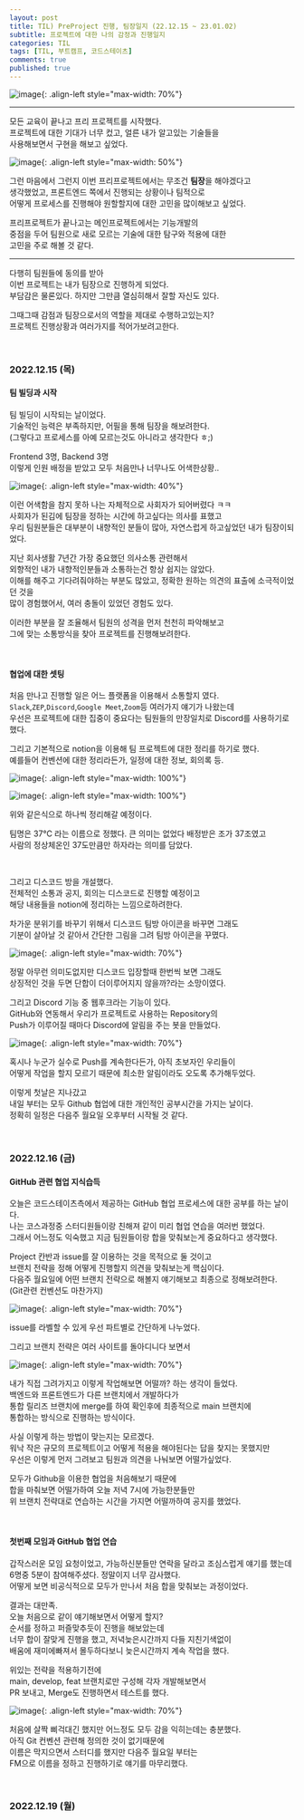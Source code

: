 ```yaml
---
layout: post
title: TIL) PreProject 진행, 팀장일지 (22.12.15 ~ 23.01.02)
subtitle: 프로젝트에 대한 나의 감정과 진행일지
categories: TIL
tags: [TIL, 부트캠프, 코드스테이츠]
comments: true
published: true
---
```


![image](){: .align-left style="max-width: 70%"}


---  

모든 교육이 끝나고 프리 프로젝트를 시작했다.  
프로젝트에 대한 기대가 너무 컸고, 얼른 내가 알고있는 기술들을  
사용해보면서 구현을 해보고 싶었다.  

![image](https://lh3.googleusercontent.com/u/0/drive-viewer/AFDK6gM7IwaAHpSs2lWQYI6BcrMZcXkn_DBo79TmhoStn5-uQdph_KvSSgobXbkXQnqLaqKHyV1uR_VTXtXj6doGp_jWLEEmGQ=w1920-h921){: .align-left style="max-width: 50%"}

그런 마음에서 그런지 이번 프리프로젝트에서는 무조건 **팀장**을 해야겠다고   
생각했었고, 프론트엔드 쪽에서 진행되는 상황이나 팀적으로   
어떻게 프로세스를 진행해야 원할할지에 대한 고민을 많이해보고 싶었다.  

프리프로젝트가 끝나고는 메인프로젝트에서는 기능개발의  
중점을 두어 팀원으로 새로 모르는 기술에 대한 탐구와 적용에 대한  
고민을 주로 해볼 것 같다.  

---  

다행히 팀원들에 동의를 받아  
이번 프로젝트는 내가 팀장으로 진행하게 되었다.  
부담감은 물론있다. 하지만 그만큼 열심히해서 잘할 자신도 있다.  

그때그때 감점과 팀장으로서의 역할을 제대로 수행하고있는지?  
프로젝트 진행상황과 여러가지를 적어가보려고한다.


<br/>  


### 2022.12.15 (목)

#### 팀 빌딩과 시작 

팀 빌딩이 시작되는 날이었다.  
기술적인 능력은 부족하지만, 어필을 통해 팀장을 해보려한다.  
(그렇다고 프로세스를 아예 모르는것도 아니라고 생각한다 ㅎ;)  

Frontend 3명, Backend 3명  
이렇게 인원 배정을 받았고 모두 처음만나 너무나도 어색한상황..  

![image](https://lh3.googleusercontent.com/u/0/drive-viewer/AFDK6gOQudLSy7P_TZzLCcIJmbtfqdFJ6woTP9ODYtA-5bifd3cOr8WgKWJkC94ezFJNbP1UdVMDUYwZuex5wBbRhPNdntVgug=w1920-h864){: .align-left style="max-width: 40%"}

이런 어색함을 참지 못하 나는 자체적으로 사회자가 되어버렸다 ㅋㅋ  
사회자가 된김에 팀장을 정하는 시간에 하고싶다는 의사를 표했고  
우리 팀원분들은 대부분이 내향적인 분들이 많아, 자연스럽게 하고싶었던 내가 팀장이되었다.   

지난 회사생활 7년간 가장 중요했던 의사소통 관련해서  
외향적인 내가 내향적인분들과 소통하는건 항상 쉽지는 않았다.  
이해를 해주고 기다려줘야하는 부분도 많았고, 정확한 원하는 의견의 표출에 소극적이었던 것을   
많이 경험했어서, 여러 충돌이 있었던 경험도 있다.  

이러한 부분을 잘 조율해서 팀원의 성격을 먼저 천천히 파악해보고  
그에 맞는 소통방식을 찾아 프로젝트를 진행해보려한다.    


<br/>  

#### 협업에 대한 셋팅

처음 만나고 진행할 일은 어느 플랫폼을 이용해서 소통할지 였다.  
`Slack`,`ZEP`,`Discord`,`Google Meet`,`Zoom`등 여러가지 얘기가 나왔는데  
우선은 프로젝트에 대한 집중이 중요다는 팀원들의 만장일치로 Discord를 사용하기로 했다.   

그리고 기본적으로 notion을 이용해 팀 프로젝트에 대한 정리를 하기로 했다.  
예를들어 컨벤션에 대한 정리라든가, 일정에 대한 정보, 회의록 등.  

![image](https://lh3.googleusercontent.com/u/0/drive-viewer/AFDK6gMPekYO6zZLz9f4INnHGhUgXXdwGoNnAb-1nfr1EM0mZ60FBvs1g9weSpzPjXBvPpMC-eGt4vHBVxOZ1Sfz3wayxhQI=w1920-h864){: .align-left style="max-width: 100%"}

![image](https://lh3.googleusercontent.com/u/0/drive-viewer/AFDK6gPBqfazQbtLum7WVBESroZ2q5rm7QI6Racu11IOWAE_R5gWYKhl5AR2JLibpvfPJhxsqjGCUwxd-mOOz8uk63OlYdE3TA=w1920-h864){: .align-left style="max-width: 100%"}

위와 같은식으로 하나씩 정리해갈 예정이다.  

팀명은 37℃ 라는 이름으로 정했다. 
큰 의미는 없었다 배정받은 조가 37조였고  
사람의 정상체온인 37도만큼만 하자라는 의미를 담았다.

<br/>

그리고 디스코드 방을 개설했다.  
전체적인 소통과 공지, 회의는 디스코드로 진행할 예정이고  
해당 내용들을 notion에 정리하는 느낌으로하려한다.  

차가운 분위기를 바꾸기 위해서 디스코드 팀방 아이콘을 바꾸면 그래도  
기분이 살아날 것 같아서 간단한 그림을 그려 팀방 아이콘을 꾸몄다.

![image](https://lh3.googleusercontent.com/u/0/drive-viewer/AFDK6gPGDw8Eo9qmjsoawvmOXI5p3vfhSDZkTAq_76poy7sygTwXAfzk-0oquEnfJcO32XLjhZEpgG7epGZIHUSJM1vgc0rgGw=w1920-h864){: .align-left style="max-width: 70%"}

정말 아무런 의미도없지만 디스코드 입장할때 한번씩 보면 그래도  
상징적인 것을 두면 단합이 더이루어지지 않을까?라는 소망이였다.  

그리고 Discord 기능 중 웹후크라는 기능이 있다.   
GitHub와 연동해서 우리가 프로젝트로 사용하는 Repository의  
Push가 이루어질 때마다 Discord에 알림을 주는 봇을 만들었다.  

![image](https://lh3.googleusercontent.com/u/0/drive-viewer/AFDK6gOJcqlxn5j6wdoGyu8V-IiJHZNtJ3wfGm82UpaXns7Jr6KRZM_hws75-M-RfLeGfGzmZTG-OXadGhSEBxrI3dy_yYIqxA=w1920-h921){: .align-left style="max-width: 70%"}  

혹시나 누군가 실수로 Push를 계속한다든가, 아직 초보자인 우리들이  
어떻게 작업을 할지 모르기 때문에 최소한 알림이라도 오도록 추가해두었다.  

이렇게 첫날은 지나갔고  
내일 부터는 모두 Github 협업에 대한 개인적인 공부시간을 가지는 날이다.  
정확히 일정은 다음주 월요일 오후부터 시작될 것 같다.




<br/>

### 2022.12.16 (금)  

#### GitHub 관련 협업 지식습득

오늘은 코드스테이츠측에서 제공하는 GitHub 협업 프로세스에 대한 공부를 하는 날이다.  
나는 코스과정중 스터디원들이랑 친해져 같이 미리 협업 연습을 여러번 했었다.   
그래서 어느정도 익숙했고 지금 팀원들이랑 합을 맞춰보는게 중요하다고 생각했다.  

Project 칸반과 issue를 잘 이용하는 것을 목적으로 둘 것이고  
브랜치 전략을 정해 어떻게 진행할지 의견을 맞춰보는게 핵심이다.  
다음주 월요일에 어떤 브랜치 전략으로 해볼지 얘기해보고 최종으로 정해보려한다.  
(Git관련 컨벤션도 마찬가지)

![image](https://lh3.googleusercontent.com/u/0/drive-viewer/AFDK6gM-1VdH_kFqctfjRS6-B8tYK4FNPMHYUnZIp6UgjW1eOU0rNyuPYH1DCxJNVBtAbZyobQGsmzJtE9fEEc9uo7oBshdphw=w1920-h864){: .align-left style="max-width: 70%"}

issue를 라벨할 수 있게 우선 파트별로 간단하게 나누었다.

그리고 브랜치 전략은 여러 사이트를 돌아디니다 보면서

![image](https://lh3.googleusercontent.com/u/0/drive-viewer/AFDK6gPRcd6ABuDdMcynR6HuiG9x19VUEIEgZ22ux_TWOCwIbb_0bOlWJc1Ka7Ut_ljdzInElTXQf-IT1A-UnqGNjx5CTdse=w1920-h864){: .align-left style="max-width: 70%"}

내가 직접 그려가지고 이렇게 작업해보면 어떨까? 하는 생각이 들었다.  
백엔드와 프론트엔드가 다른 브랜치에서 개발하다가   
통합 릴리즈 브랜치에 merge를 하여 확인후에 최종적으로 main 브랜치에  
통합하는 방식으로 진행하는 방식이다.  

사실 이렇게 하는 방법이 맞는지는 모르겠다.  
워낙 작은 규모의 프로젝트이고 어떻게 적용을 해야된다는 답을 찾지는 못했지만  
우선은 이렇게 먼저 그려보고 팀원과 의견을 나눠보면 어떨가싶었다.  

모두가 Github을 이용한 협업을 처음해보기 때문에  
합을 마춰보면 어떨가하여 오늘 저녁 7시에 가능한분들만  
위 브랜치 전략대로 연습하는 시간을 가지면 어떨까하여 공지를 했었다.  


<br/>  

#### 첫번째 모임과 GitHub 협업 연습

갑작스러운 모임 요청이었고, 가능하신분들만 연락을 달라고 조심스럽게 얘기를 했는데  
6명중 5분이 참여해주셨다. 정말이지 너무 감사했다.   
어떻게 보면 비공식적으로 모두가 만나서 처음 합을 맞춰보는 과정이었다.  

결과는 대만족.  
오늘 처음으로 같이 얘기해보면서 어떻게 할지?  
순서를 정하고 퍼즐맞추듯이 진행을 해보았는데  
너무 합이 잘맞게 진행을 했고, 저녁늦은시간까지 다들 지친기색없이  
배움에 재미에빠져서 몰두하다보니 늦은시간까지 계속 작업을 했다.  

위있는 전략을 적용하기전에  
main, develop, feat 브랜치로만 구성해 각자 개발해보면서   
PR 보내고, Merge도 진행하면서 테스트를 했다.  

![image](https://lh3.googleusercontent.com/u/0/drive-viewer/AFDK6gNEZSbt1PzTLzvvmDqShzTLdqnan6wqOgNt_H-dPSuMGY9AVOoVCyrElw0k0WeIONLxpND79iJGIBrtX83_XTFE9nq-1g=w1920-h921){: .align-left style="max-width: 70%"}

처음에 살짝 삐걱대긴 했지만 어느정도 모두 감을 익히는데는 충분했다.  
아직 Git 컨벤션 관련해 정의한 것이 없기때문에  
이름은 막지으면서 스터디를 했지만 다음주 월요일 부터는   
FM으로 이름을 정하고 진행하기로 얘기를 마무리했다.  


<br/>  

### 2022.12.19 (월)  

